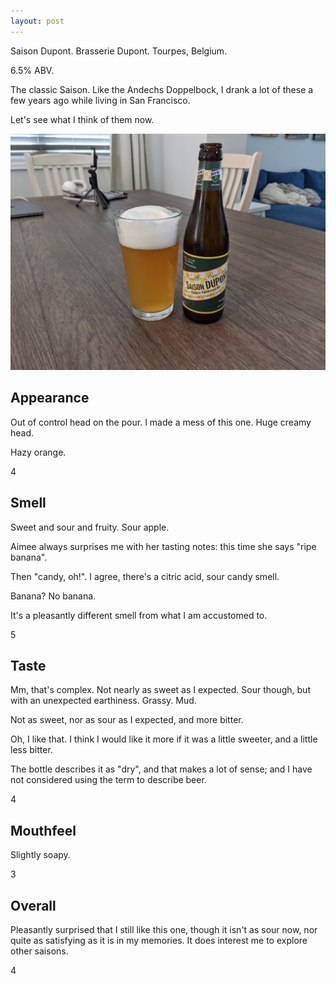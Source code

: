```yaml
---
layout: post
---
```

Saison Dupont.
Brasserie Dupont.
Tourpes, Belgium.

6.5% ABV.

The classic Saison.
Like the Andechs Doppelbock,
I drank a lot of these a few years ago while living in San Francisco.

Let's see what I think of them now.

<img class="beer-photo" src="/beer/images/2021-05-07-saison-dupont.jpg"/>



## Appearance

Out of control head on the pour.
I made a mess of this one.
Huge creamy head.

Hazy orange.

4


## Smell

Sweet and sour and fruity.
Sour apple.

Aimee always surprises me with her tasting notes:
this time she says "ripe banana".

Then "candy, oh!".
I agree,
there's a citric acid, sour candy smell.

Banana? No banana.

It's a pleasantly different smell from what I am accustomed to.

5


## Taste

Mm, that's complex.
Not nearly as sweet as I expected.
Sour though,
but with an unexpected earthiness.
Grassy.
Mud.

Not as sweet,
nor as sour as I expected,
and more bitter.

Oh, I like that.
I think I would like it more if it was a little sweeter,
and a little less bitter.

The bottle describes it as "dry",
and that makes a lot of sense;
and I have not considered using the term to describe beer.

4


## Mouthfeel

Slightly soapy.

3


## Overall

Pleasantly surprised that I still like this one,
though it isn't as sour now,
nor quite as satisfying as it is in my memories.
It does interest me to explore other saisons.

4

